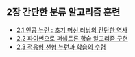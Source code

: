 ## 2장 간단한 분류 알고리즘 훈련

- [2.1 인공 뉴런 : 초기 머신 러닝의 간단한 역사](./2_1_artificial_neuron.ipynb)
- [2.2 파이썬으로 퍼셉트론 학습 알고리즘 구현](./2_2_perceptron_implementation_with_python.ipynb)
- [2.3 적응형 선형 뉴런과 학습의 수렴](./2_3_adaptive_linear_neuron_and_the_convergence_of_learning.ipynb)